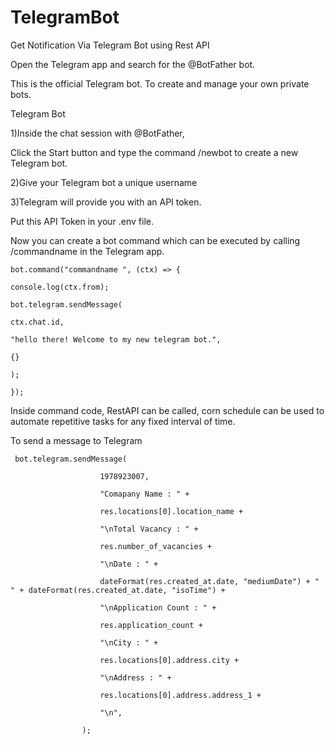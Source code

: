 # TelegramBot
Get Notification Via Telegram Bot using  Rest API



Open the Telegram app and search for the @BotFather bot. 

This is the official Telegram bot. To create and manage your own private bots.

Telegram Bot

1)Inside the chat session with @BotFather, 

Click the Start button and type the command /newbot to create a new Telegram bot.

2)Give your Telegram bot a unique username

3)Telegram will provide you with an API token. 

Put this API Token in your .env file.

Now you can create a bot command which can be executed by calling /commandname in the Telegram app.

    bot.command("commandname ", (ctx) => {
    
    console.log(ctx.from);
    
    bot.telegram.sendMessage(
    
    ctx.chat.id,
    
    "hello there! Welcome to my new telegram bot.",
    
    {}
    
    );
    
    });

Inside command code, RestAPI can be called, 
 corn schedule can be used to automate repetitive tasks for any fixed interval of time.

To send a message to Telegram

     bot.telegram.sendMessage(
    
                        1978923007,
    
                        "Comapany Name : " +
    
                        res.locations[0].location_name +
    
                        "\nTotal Vacancy : " +
    
                        res.number_of_vacancies +
    
                        "\nDate : " +
    
                        dateFormat(res.created_at.date, "mediumDate") + " " + dateFormat(res.created_at.date, "isoTime") +
    
                        "\nApplication Count : " +
    
                        res.application_count +
    
                        "\nCity : " +
    
                        res.locations[0].address.city +
    
                        "\nAddress : " +
    
                        res.locations[0].address.address_1 +
    
                        "\n",
    
                    );

